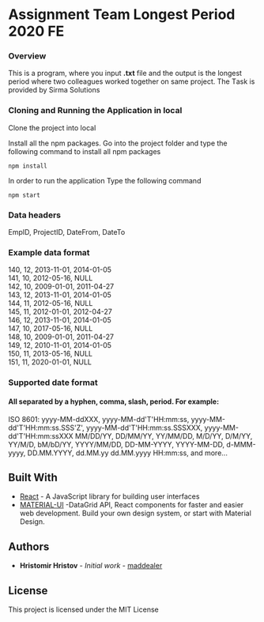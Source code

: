 # Assignment Team Longest Period 2020 FE

### Overview

This is a program, where you input **.txt** file and the output is the longest period where two colleagues worked together on same project. The Тask is provided by Sirma Solutions

### Cloning and Running the Application in local

Clone the project into local

Install all the npm packages. Go into the project folder and type the following command to install all npm packages

```
npm install
```

In order to run the application Type the following command

```
npm start
```

### Data headers

EmpID, ProjectID, DateFrom, DateTo

### Example data format

140, 12, 2013-11-01, 2014-01-05  
141, 10, 2012-05-16, NULL  
142, 10, 2009-01-01, 2011-04-27  
143, 12, 2013-11-01, 2014-01-05  
144, 11, 2012-05-16, NULL  
145, 11, 2012-01-01, 2012-04-27  
146, 12, 2013-11-01, 2014-01-05  
147, 10, 2017-05-16, NULL  
148, 10, 2009-01-01, 2011-04-27  
149, 12, 2010-11-01, 2014-01-05  
150, 11, 2013-05-16, NULL  
151, 11, 2020-01-01, NULL  

### Supported date format

#### All separated by a hyphen, comma, slash, period. For example:

ISO 8601: yyyy-MM-ddXXX, yyyy-MM-dd'T'HH:mm:ss, yyyy-MM-dd'T'HH:mm:ss.SSS'Z', yyyy-MM-dd'T'HH:mm:ss.SSSXXX, yyyy-MM-dd'T'HH:mm:ssXXX
MM/DD/YY, DD/MM/YY, YY/MM/DD, M/D/YY, D/M/YY, YY/M/D, bM/bD/YY, YYYY/MM/DD, DD-MM-YYYY, YYYY-MM-DD, d-MMM-yyyy, DD.MM.YYYY, dd.MM.yy
dd.MM.yyyy HH:mm:ss, and more...

## Built With

- [React](https://reactjs.org/) - A JavaScript library for building user interfaces
- [MATERIAL-UI](https://material-ui.com/api/data-grid/) -DataGrid API,
  React components for faster and easier web development. Build your own design system, or start with Material Design.

## Authors

- **Hristomir Hristov** - _Initial work_ - [maddealer](https://github.com/maddealer)

## License

This project is licensed under the MIT License
